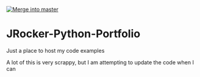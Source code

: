 [![Merge into master](https://github.com/TheRockerfly/JRocker-Python-Portfolio/actions/workflows/python-publish.yml/badge.svg)](https://github.com/TheRockerfly/JRocker-Python-Portfolio/actions/workflows/python-publish.yml)
# JRocker-Python-Portfolio
Just a place to host my code examples

A lot of this is very scrappy, but I am attempting to update the code when I can
